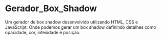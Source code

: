# Gerador_Box_Shadow
Um gerador de box shadow desenvolvido utilizando HTML, CSS e JavaScript. Onde podemos gerar um box shadow definindo detalhes como opacidade, cor, intesidade e posição.
